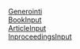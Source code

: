 [Generointi](https://github.com/J-tiimi/miniprojekti/blob/master/doc/acceptance%20requirements/bibtexGeneration.feature)  
[BookInput](https://github.com/J-tiimi/miniprojekti/blob/master/doc/acceptance%20requirements/bookInput.feature)  
[ArticleInput](https://github.com/J-tiimi/miniprojekti/blob/master/doc/acceptance%20requirements/articleInput.feature)  
[InproceedingsInput](https://github.com/J-tiimi/miniprojekti/blob/master/doc/acceptance%20requirements/inproceedingsInput.feature)  
